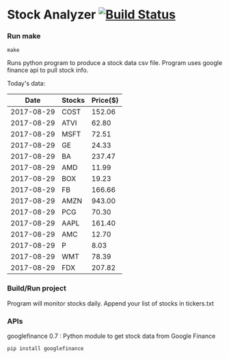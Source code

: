 # Stock Analyzer [![Build Status](https://travis-ci.org/ogoyal/StockAnalyzer.svg?branch=master)](https://travis-ci.org/ogoyal/StockAnalyzer)

### Run make
```
make
```

Runs python program to produce a stock data csv file. Program uses google finance api to pull stock info.

Today's data:

| Date| Stocks| Price($) | 
| --- | --- | ---  | 
| 2017-08-29| COST| 152.06 | 
| 2017-08-29| ATVI| 62.80 | 
| 2017-08-29| MSFT| 72.51 | 
| 2017-08-29| GE| 24.33 | 
| 2017-08-29| BA| 237.47 | 
| 2017-08-29| AMD| 11.99 | 
| 2017-08-29| BOX| 19.23 | 
| 2017-08-29| FB| 166.66 | 
| 2017-08-29| AMZN| 943.00 | 
| 2017-08-29| PCG| 70.30 | 
| 2017-08-29| AAPL| 161.40 | 
| 2017-08-29| AMC| 12.70 | 
| 2017-08-29| P| 8.03 | 
| 2017-08-29| WMT| 78.39 | 
| 2017-08-29| FDX| 207.82 | 

### Build/Run project

Program will monitor stocks daily. Append your list of stocks in tickers.txt

### APIs
googlefinance 0.7 : Python module to get stock data from Google Finance

```
pip install googlefinance
```

